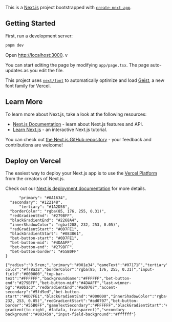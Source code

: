 This is a [Next.js](https://nextjs.org) project bootstrapped with [`create-next-app`](https://nextjs.org/docs/app/api-reference/cli/create-next-app).

## Getting Started 
   
First, run a development server:      
            
```bash 
pnpm dev    
```  
   
Open [http://localhost:3000](http://localhost:3000).    v
  
You can start editing the page by modifying `app/page.tsx`.
The page auto-updates as you edit the file.

This project uses [`next/font`](https://nextjs.org/docs/app/building-your-application/optimizing/fonts) to automatically optimize and load [Geist](https://vercel.com/font), a new font family for Vercel.

## Learn More

To learn more about Next.js, take a look at the following resources:

- [Next.js Documentation](https://nextjs.org/docs) - learn about Next.js features and API.
- [Learn Next.js](https://nextjs.org/learn) - an interactive Next.js tutorial.

You can check out [the Next.js GitHub repository](https://github.com/vercel/next.js) - your feedback and contributions are welcome!

## Deploy on Vercel

The easiest way to deploy your Next.js app is to use the [Vercel Platform](https://vercel.com/new?utm_medium=default-template&filter=next.js&utm_source=create-next-app&utm_campaign=create-next-app-readme) from the creators of Next.js.

Check out our [Next.js deployment documentation](https://nextjs.org/docs/app/building-your-application/deploying) for more details.

```{
	  "primary": "#0A1634",
  "secondary": "#122148",
      "tertiary": "#1A2D58",
  "borderColor": "rgba(85, 176, 255, 0.31)",
  "redGradientEnd": "#279BFF",
  "blackGradientEnd": "#2268A4",
  "innerShadowColor": "rgba(208, 232, 253, 0.05)",
  "redGradientStart": "#0D7FE1",
  "blackGradientStart": "#083861",
  "bet-button-start": "#0D7FE1",
  "bet-button-mid": "#4DAAFF",
  "bet-button-end": "#279BFF",
  "bet-button-border": "#55B0FF"
}
```

```
{"radius":"0.5rem;","primary":"#001e34","gameText":"#07171F","tertiary":"#000000","secondary":"#ADEBFF","chip-color":"#f78a32","borderColor":"rgba(85, 176, 255, 0.31)","input-field":"#000000","top-bar-text":"#FFFFFF","backgroundGame":"#FFFFFF","bet-button-end":"#279BFF","bet-button-mid":"#4DAAFF","last-winner-bg":"#a0b1c3","redGradientEnd":"#ad0707","accent-secondary":"#5fd9ed","bet-button-start":"#0D7FE1","blackGradientEnd":"#000000","innerShadowColor":"rgba(208, 232, 253, 0.05)","redGradientStart":"#ad0707","bet-button-border":"#55B0FF","gameTextSecondary":"#FFFFFF","blackGradientStart":"#000000","gameHeaderHighlight":"linear-gradient(to right, #fafafa, transparent)","secondary-background":"#003459","input-field-background":"#ffffff"}

```
